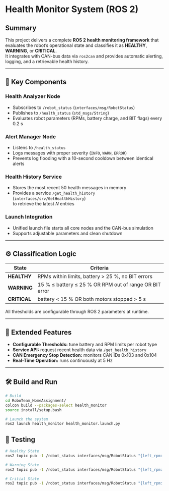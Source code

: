 # Health Monitor System (ROS 2)

## Summary
This project delivers a complete **ROS 2 health monitoring framework** that evaluates the robot’s operational state and classifies it as **HEALTHY**, **WARNING**, or **CRITICAL**.  
It integrates with CAN-bus data via `ros2can` and provides automatic alerting, logging, and a retrievable health history.

---

## 🚀 Key Components

### Health Analyzer Node  
- Subscribes to `/robot_status` (`interfaces/msg/RobotStatus`)  
- Publishes to `/health_status` (`std_msgs/String`)  
- Evaluates robot parameters (RPMs, battery charge, and BIT flags) every 0.2 s  

### Alert Manager Node  
- Listens to `/health_status`  
- Logs messages with proper severity (`INFO`, `WARN`, `ERROR`)  
- Prevents log flooding with a 10-second cooldown between identical alerts  

### Health History Service  
- Stores the most recent 50 health messages in memory  
- Provides a service `/get_health_history` (`interfaces/srv/GetHealthHistory`)  
  to retrieve the latest *N* entries  

### Launch Integration  
- Unified launch file starts all core nodes and the CAN-bus simulation  
- Supports adjustable parameters and clean shutdown  

---

## ⚙️ Classification Logic

| State | Criteria |
|-------|-----------|
| **HEALTHY** | RPMs within limits, battery > 25 %, no BIT errors |
| **WARNING** | 15 % ≤ battery ≤ 25 % OR RPM out of range OR BIT error |
| **CRITICAL** | battery < 15 % OR both motors stopped > 5 s |

All thresholds are configurable through ROS 2 parameters at runtime.

---

## 🧩 Extended Features
- **Configurable Thresholds:** tune battery and RPM limits per robot type  
- **Service API:** request recent health data via `/get_health_history`  
- **CAN Emergency Stop Detection:** monitors CAN IDs 0x103 and 0x104  
- **Real-Time Operation:** runs continuously at 5 Hz  

---

## 🛠️ Build and Run
```bash
# Build
cd RoboTeam_HomeAssignment/
colcon build --packages-select health_monitor
source install/setup.bash

# Launch the system
ros2 launch health_monitor health_monitor.launch.py
```
## 🧪 Testing
```bash
# Healthy State
ros2 topic pub -1 /robot_status interfaces/msg/RobotStatus "{left_rpm: 1600, right_rpm: 1600, battery_charge: 95, left_bit_error: 0, right_bit_error: 0, battery_bit_error: 0}"

# Warning State
ros2 topic pub -1 /robot_status interfaces/msg/RobotStatus "{left_rpm: 2300, right_rpm: 1000, battery_charge: 20, left_bit_error: 0, right_bit_error: 0, battery_bit_error: 0}"

# Critial State
ros2 topic pub -1 /robot_status interfaces/msg/RobotStatus "{left_rpm: 0, right_rpm: 0, battery_charge: 10, left_bit_error: 1, right_bit_error: 0, battery_bit_error: 0}"

